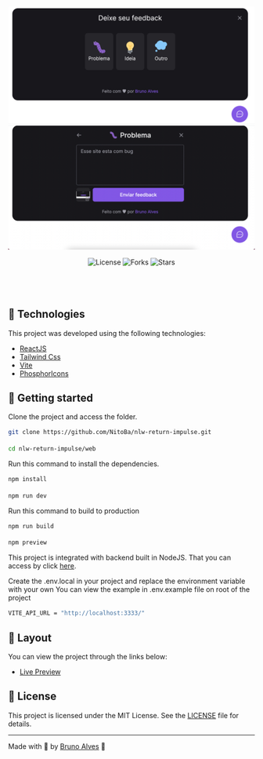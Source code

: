 <p align="center">
  <img alt="preview image" src=".github/preview1.jpg">
  <img alt="preview image" src=".github/preview2.jpg">
</p>

<p align="center">
  <img  src="https://img.shields.io/static/v1?label=license&message=MIT&color=996DFF&labelColor=8257E5" alt="License">
  
  <img src="https://img.shields.io/github/forks/NitoBa/profile-website?label=forks&message=MIT&color=996DFF&labelColor=8257E5" alt="Forks">

  <img src="https://img.shields.io/github/stars/NitoBa/profile-website?label=stars&message=MIT&color=996DFF&labelColor=8257E5" alt="Stars">
</p>

<h1 align="center">
</h1>

<br>

## 🧪 Technologies

This project was developed using the following technologies:

- [ReactJS](https://reactjs.org/)
- [Tailwind Css](https://tailwindcss.com/)
- [Vite](https://vitejs.dev/)
- [PhosphorIcons](https://phosphoricons.com/)

## 🚀 Getting started

Clone the project and access the folder.

```bash
git clone https://github.com/NitoBa/nlw-return-impulse.git

cd nlw-return-impulse/web
```

Run this command to install the dependencies.

```bash
npm install

npm run dev
```

Run this command to build to production

```bash
npm run build

npm preview
```

This project is integrated with backend built in NodeJS.
That you can access by click [here](https://github.com/NitoBa/nlw-return-impulse/tree/main/server).

Create the .env.local in your project and replace the environment variable with your own
You can view the example in .env.example file on root of the project

```bash
VITE_API_URL = "http://localhost:3333/"
```


## 🔖 Layout

You can view the project through the links below:

- [Live Preview](https://nlw-return-impulse-omega.vercel.app/)

## 📝 License

This project is licensed under the MIT License. See the [LICENSE](LICENSE) file for details.

---

Made with 💜 by [Bruno Alves](https://profile-website-murex.vercel.app/) 👋
